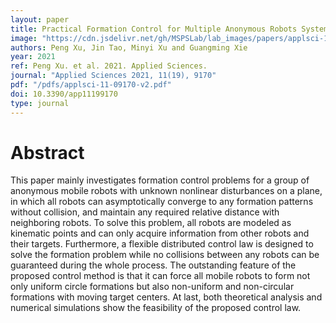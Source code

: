 ```yaml
---
layout: paper
title: Practical Formation Control for Multiple Anonymous Robots System with Unknown Nonlinear Disturbances
image: "https://cdn.jsdelivr.net/gh/MSPSLab/lab_images/papers/applsci-11-09170-g001-550.webp"
authors: Peng Xu, Jin Tao, Minyi Xu and Guangming Xie
year: 2021
ref: Peng Xu. et al. 2021. Applied Sciences.
journal: "Applied Sciences 2021, 11(19), 9170"
pdf: "/pdfs/applsci-11-09170-v2.pdf"
doi: 10.3390/app11199170
type: journal
---
```


# Abstract

This paper mainly investigates formation control problems for a group of anonymous mobile robots with unknown nonlinear disturbances on a plane, in which all robots can asymptotically converge to any formation patterns without collision, and maintain any required relative distance with neighboring robots. To solve this problem, all robots are modeled as kinematic points and can only acquire information from other robots and their targets. Furthermore, a flexible distributed control law is designed to solve the formation problem while no collisions between any robots can be guaranteed during the whole process. The outstanding feature of the proposed control method is that it can force all mobile robots to form not only uniform circle formations but also non-uniform and non-circular formations with moving target centers. At last, both theoretical analysis and numerical simulations show the feasibility of the proposed control law.
